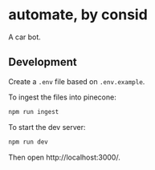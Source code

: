 # automate, by consid

A car bot.

## Development

Create a `.env` file based on `.env.example`.

To ingest the files into pinecone:
```sh
npm run ingest
```

To start the dev server:
```sh
npm run dev
```

Then open http://localhost:3000/.
